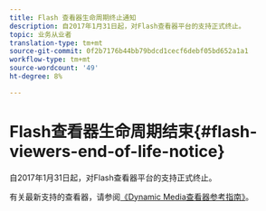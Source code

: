 ```yaml
---
title: Flash 查看器生命周期终止通知
description: 自2017年1月31日起，对Flash查看器平台的支持正式终止。
topic: 业务从业者
translation-type: tm+mt
source-git-commit: 0f2b7176b44bb79bdcd1cecf6debf05bd652a1a1
workflow-type: tm+mt
source-wordcount: '49'
ht-degree: 8%

---
```



# Flash查看器生命周期结束{#flash-viewers-end-of-life-notice}

自2017年1月31日起，对Flash查看器平台的支持正式终止。

有关最新支持的查看器，请参阅[《Dynamic Media查看器参考指南》](https://experienceleague.adobe.com/docs/dynamic-media-developer-resources/library/home.html)。
